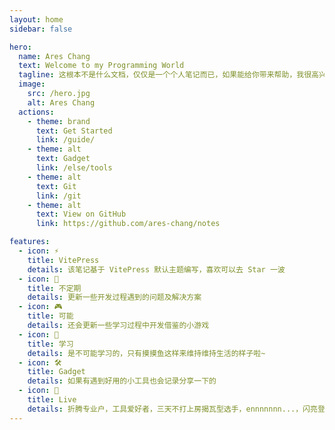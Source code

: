 ```yaml
---
layout: home
sidebar: false

hero:
  name: Ares Chang
  text: Welcome to my Programming World
  tagline: 这根本不是什么文档，仅仅是一个个人笔记而已，如果能给你带来帮助，我很高兴。
  image:
    src: /hero.jpg
    alt: Ares Chang
  actions:
    - theme: brand
      text: Get Started
      link: /guide/
    - theme: alt
      text: Gadget
      link: /else/tools
    - theme: alt
      text: Git
      link: /git
    - theme: alt
      text: View on GitHub
      link: https://github.com/ares-chang/notes

features:
  - icon: ⚡
    title: VitePress
    details: 该笔记基于 VitePress 默认主题编写，喜欢可以去 Star 一波
  - icon: 🔌
    title: 不定期
    details: 更新一些开发过程遇到的问题及解决方案
  - icon: 🎮
    title: 可能
    details: 还会更新一些学习过程中开发借鉴的小游戏
  - icon: 🔋
    title: 学习
    details: 是不可能学习的，只有摸摸鱼这样来维持维持生活的样子啦~
  - icon: 🛠
    title: Gadget
    details: 如果有遇到好用的小工具也会记录分享一下的
  - icon: 🦾
    title: Live
    details: 折腾专业户，工具爱好者，三天不打上房揭瓦型选手，ennnnnnn...，闪亮登场！
---
```

